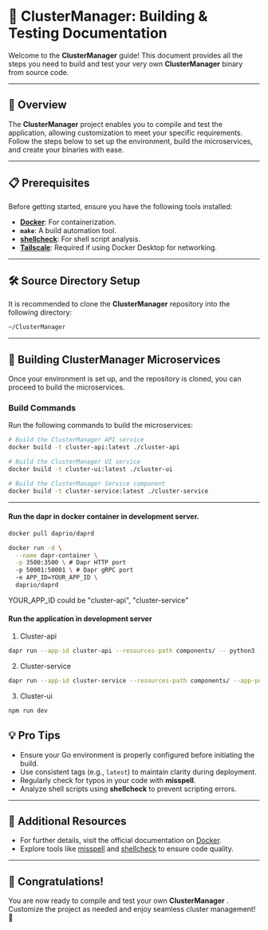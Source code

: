 # 🌟 **ClusterManager: Building & Testing Documentation**

Welcome to the **ClusterManager** guide! This document provides all the steps you need to build and test your very own **ClusterManager** binary from source code.

---

## 📖 **Overview**

The **ClusterManager** project enables you to compile and test the application, allowing customization to meet your specific requirements. Follow the steps below to set up the environment, build the microservices, and create your binaries with ease.

---

## 📋 **Prerequisites**

Before getting started, ensure you have the following tools installed:

- **[Docker](https://github.com/docker/docker)**: For containerization.
- **`make`**: A build automation tool.
- **[shellcheck](https://github.com/koalaman/shellcheck)**: For shell script analysis.
- **[Tailscale](https://tailscale.com/)**: Required if using Docker Desktop for networking.

---

## 🛠️ **Source Directory Setup**

It is recommended to clone the **ClusterManager** repository into the following directory:

```bash
~/ClusterManager
```

---

## 🚀 **Building ClusterManager Microservices**

Once your environment is set up, and the repository is cloned, you can proceed to build the microservices.

### **Build Commands**

Run the following commands to build the microservices:

```bash
# Build the ClusterManager API service
docker build -t cluster-api:latest ./cluster-api

# Build the ClusterManager UI service
docker build -t cluster-ui:latest ./cluster-ui

# Build the ClusterManager Service component
docker build -t cluster-service:latest ./cluster-service
```

---

#### Run the dapr in docker container in development server.

```bash
docker pull daprio/daprd
```

```bash
docker run -d \
  --name dapr-container \
  -p 3500:3500 \ # Dapr HTTP port
  -p 50001:50001 \ # Dapr gRPC port
  -e APP_ID=YOUR_APP_ID \
  daprio/daprd
```

YOUR_APP_ID could be "cluster-api", "cluster-service"

#### Run the application in development server

1. Cluster-api

```bash
dapr run --app-id cluster-api --resources-path components/ -- python3 -m uvicorn main:app --reload --host 0.0.0.0 --port 8081
```

2. Cluster-service

```bash
dapr run --app-id cluster-service --resources-path components/ --app-port 8082 -- python3 -m uvicorn main:app --reload --host 0.0.0.0 --port 8082
```

3. Cluster-ui

```bash
npm run dev
```

## 💡 **Pro Tips**

- Ensure your Go environment is properly configured before initiating the build.
- Use consistent tags (e.g., `latest`) to maintain clarity during deployment.
- Regularly check for typos in your code with **misspell**.
- Analyze shell scripts using **shellcheck** to prevent scripting errors.

---

## 📝 **Additional Resources**

- For further details, visit the official documentation on [Docker](https://github.com/docker/docker).
- Explore tools like [misspell](https://github.com/golangci/misspell) and [shellcheck](https://github.com/koalaman/shellcheck) to ensure code quality.

---

## 🎉 **Congratulations!**

You are now ready to compile and test your own **ClusterManager** . Customize the project as needed and enjoy seamless cluster management! 🚀
